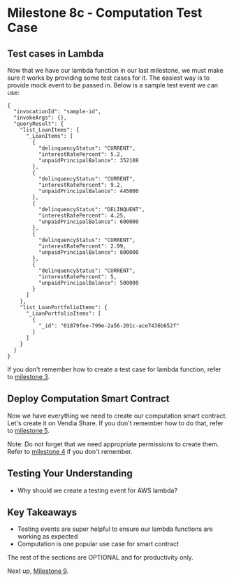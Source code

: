 # Milestone 8c - Computation Test Case

## Test cases in Lambda
Now that we have our lambda function in our last milestone, we must make sure it works by providing some test cases for it. The easiest way is to provide mock event to be passed in. Below is a sample test event we can use:

```
{
  "invocationId": "sample-id",
  "invokeArgs": {},
  "queryResult": {
    "list_LoanItems": {
      "_LoanItems": [
        {
          "delinquencyStatus": "CURRENT",
          "interestRatePercent": 5.2,
          "unpaidPrincipalBalance": 352108
        },
        {
          "delinquencyStatus": "CURRENT",
          "interestRatePercent": 9.2,
          "unpaidPrincipalBalance": 445000
        },
        {
          "delinquencyStatus": "DELINQUENT",
          "interestRatePercent": 4.25,
          "unpaidPrincipalBalance": 600000
        },
        {
          "delinquencyStatus": "CURRENT",
          "interestRatePercent": 2.99,
          "unpaidPrincipalBalance": 800000
        },
        {
          "delinquencyStatus": "CURRENT",
          "interestRatePercent": 5,
          "unpaidPrincipalBalance": 500000
        }
      ]
    },
    "list_LoanPortfolioItems": {
      "_LoanPortfolioItems": [
        {
          "_id": "01879fee-799e-2a56-201c-ace7436b652f"
        }
      ]
    }
  }
}
```

If you don't remember how to create a test case for lambda function, refer to [milestone 3](README-Milestone3.md).

## Deploy Computation Smart Contract

Now we have everything we need to create our computation smart contract. Let's create it on Vendia Share. If you don't remember how to do that, refer to [milestone 5](README-Milestone5.md).

Note: Do not forget that we need appropriate permissions to create them. Refer to [milestone 4](README-Milestone4.md) if you don't remember.

## Testing Your Understanding

* Why should we create a testing event for AWS lambda?

## Key Takeaways

* Testing events are super helpful to ensure our lambda functions are working as expected
* Computation is one popular use case for smart contract

The rest of the sections are OPTIONAL and for productivity only.

Next up, [Milestone 9](README-Milestone9.md).